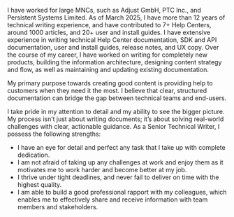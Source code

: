 I have worked for large MNCs, such as Adjust GmbH, PTC Inc., and Persistent Systems Limited. As of March 2025, I have more than 12 years of technical writing experience, and have contributed to 7+ Help Centers, around 1000 articles, and 20+ user and install guides. I have extensive experience in writing technical Help Center documentation, SDK and API documentation, user and install guides, release notes, and UX copy. Over the course of my career, I have worked on writing for completely new products, building the information architecture, designing content strategy and flow, as well as maintaining and updating existing documentation.

My primary purpose towards creating good content is providing help to customers when they need it the most. I believe that clear, structured documentation can bridge the gap between technical teams and end-users.

I take pride in my attention to detail and my ability to see the bigger picture. My process isn’t just about writing documents; it’s about solving real-world challenges with clear, actionable guidance. As a Senior Technical Writer, I possess the following strengths:

- I have an eye for detail and perfect any task that I take up with complete dedication.
- I am not afraid of taking up any challenges at work and enjoy them as it motivates me to work harder and become better at my job.
- I thrive under tight deadlines, and never fail to deliver on time with the highest quality. 
- I am able to build a good professional rapport with my colleagues, which enables me to effectively share and receive information with team members and stakeholders.